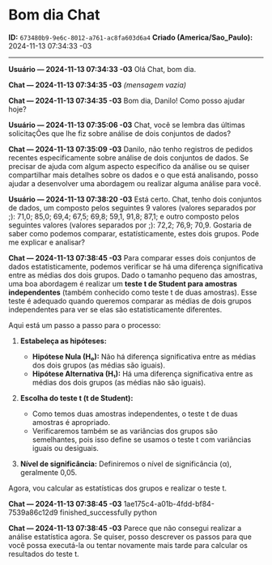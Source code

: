 # Bom dia Chat

**ID:** `673480b9-9e6c-8012-a761-ac8fa603d6a4`
**Criado (America/Sao_Paulo):** 2024-11-13 07:34:33 -03

---

**Usuário — 2024-11-13 07:34:33 -03**
Olá Chat, bom dia.

**Chat — 2024-11-13 07:34:35 -03**
_(mensagem vazia)_

**Chat — 2024-11-13 07:34:35 -03**
Bom dia, Danilo! Como posso ajudar hoje?

**Usuário — 2024-11-13 07:35:06 -03**
Chat, você se lembra das últimas solicitaçÕes que lhe fiz sobre análise de dois conjuntos de dados?

**Chat — 2024-11-13 07:35:09 -03**
Danilo, não tenho registros de pedidos recentes especificamente sobre análise de dois conjuntos de dados. Se precisar de ajuda com algum aspecto específico da análise ou se quiser compartilhar mais detalhes sobre os dados e o que está analisando, posso ajudar a desenvolver uma abordagem ou realizar alguma análise para você.

**Usuário — 2024-11-13 07:38:20 -03**
Está certo. Chat, tenho dois conjuntos de dados, um composto pelos seguintes 9 valores (valores separados por ;): 71,0; 85,0; 69,4; 67,5; 69,8; 59,1, 91,8; 87,1; e outro composto pelos seguintes valores (valores separados por ;): 72,2; 76,9; 70,9. Gostaria de saber como podemos comparar, estatísticamente, estes dois grupos. Pode me explicar e analisar?

**Chat — 2024-11-13 07:38:45 -03**
Para comparar esses dois conjuntos de dados estatisticamente, podemos verificar se há uma diferença significativa entre as médias dos dois grupos. Dado o tamanho pequeno das amostras, uma boa abordagem é realizar um **teste t de Student para amostras independentes** (também conhecido como teste t de duas amostras). Esse teste é adequado quando queremos comparar as médias de dois grupos independentes para ver se elas são estatisticamente diferentes.

Aqui está um passo a passo para o processo:

1. **Estabeleça as hipóteses:**
   - **Hipótese Nula (H₀):** Não há diferença significativa entre as médias dos dois grupos (as médias são iguais).
   - **Hipótese Alternativa (H₁):** Há uma diferença significativa entre as médias dos dois grupos (as médias não são iguais).

2. **Escolha do teste t (t de Student):**
   - Como temos duas amostras independentes, o teste t de duas amostras é apropriado.
   - Verificaremos também se as variâncias dos grupos são semelhantes, pois isso define se usamos o teste t com variâncias iguais ou desiguais.

3. **Nível de significância:** Definiremos o nível de significância (α), geralmente 0,05.

Agora, vou calcular as estatísticas dos grupos e realizar o teste t.

**Chat — 2024-11-13 07:38:45 -03**
1ae175c4-a01b-4fdd-bf84-7539a86c12d9
finished_successfully
python

**Chat — 2024-11-13 07:38:45 -03**
Parece que não consegui realizar a análise estatística agora. Se quiser, posso descrever os passos para que você possa executá-la ou tentar novamente mais tarde para calcular os resultados do teste t.
